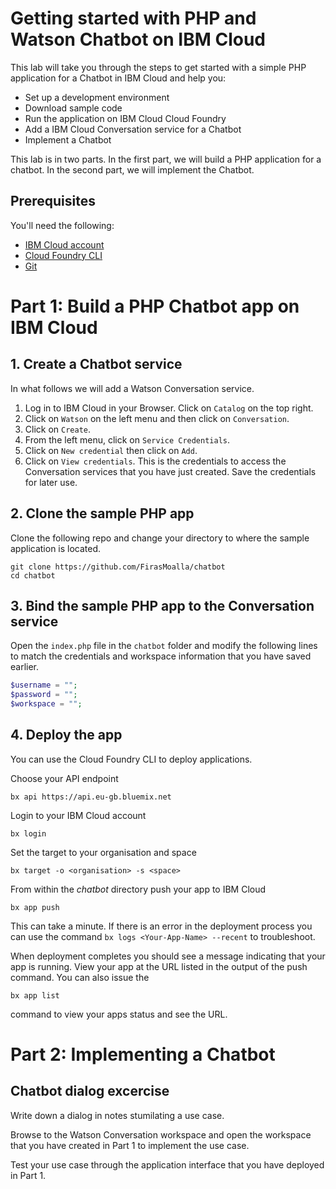 # Getting started with PHP and Watson Chatbot on IBM Cloud

This lab will take you through the steps to get started with a simple PHP application for a Chatbot in IBM Cloud and help you:
- Set up a development environment
- Download sample code
- Run the application on IBM Cloud Cloud Foundry
- Add a IBM Cloud Conversation service for a Chatbot
- Implement a Chatbot

This lab is in two parts. In the first part, we will build a PHP application for a chatbot. In the second part, we will implement the Chatbot.

## Prerequisites

You'll need the following:
* [IBM Cloud account](https://console.ng.bluemix.net/registration/)
* [Cloud Foundry CLI](https://github.com/cloudfoundry/cli#downloads)
* [Git](https://git-scm.com/downloads)

# Part 1: Build a PHP Chatbot app on IBM Cloud

## 1. Create a Chatbot service

In what follows we will add a Watson Conversation service.

1. Log in to IBM Cloud in your Browser. Click on `Catalog` on the top right.
3. Click on `Watson` on the left menu and then click on `Conversation`.
4. Click on `Create`.
5. From the left menu, click on `Service Credentials`.
6. Click on `New credential` then click on `Add`.
7. Click on `View credentials`. This is the credentials to access the Conversation services that you have just created.  Save the credentials for later use.


## 2. Clone the sample PHP app

Clone the following repo and change your directory to where the sample application is located.
  ```
git clone https://github.com/FirasMoalla/chatbot
cd chatbot
  ```

## 3. Bind the sample PHP app to the Conversation service

Open the `index.php` file in the `chatbot` folder and modify the following lines to match the credentials and workspace information that you have saved earlier.

```php
$username = "";
$password = "";
$workspace = "";
```

## 4. Deploy the app

You can use the Cloud Foundry CLI to deploy applications.

Choose your API endpoint
   ```
bx api https://api.eu-gb.bluemix.net
   ```

Login to your IBM Cloud account

   ```
bx login
   ```

Set the target to your organisation and space

   ```
bx target -o <organisation> -s <space>
   ```

From within the *chatbot* directory push your app to IBM Cloud
   ```
bx app push
   ```

This can take a minute. If there is an error in the deployment process you can use the command `bx logs <Your-App-Name> --recent` to troubleshoot.

When deployment completes you should see a message indicating that your app is running. View your app at the URL listed in the output of the push command. You can also issue the
  ```
bx app list
  ```
command to view your apps status and see the URL.

# Part 2: Implementing a Chatbot

## Chatbot dialog excercise

Write down a dialog in notes stumilating a use case.

Browse to the Watson Conversation workspace and open the workspace that you have created in Part 1 to implement the use case.

Test your use case through the application interface that you have deployed in Part 1.
